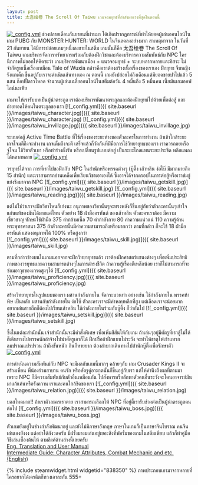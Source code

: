 ```yaml
---
layout: post
title: 太吾绘卷 The Scroll Of Taiwu เกมจอมยุทธ์ที่กำลังมาแรงที่สุดในตอนนี้
---
```

[![_config.yml](https://scontent.fbkk2-3.fna.fbcdn.net/v/t1.0-9/42705352_2122329521113439_3911976360611938304_n.png?_nc_cat=109&oh=6fc3e2c9187da6f2d6e541c015271d7e&oe=5C59A977)](https://scontent.fbkk2-3.fna.fbcdn.net/v/t1.0-9/42705352_2122329521113439_3911976360611938304_n.png?_nc_cat=109&oh=6fc3e2c9187da6f2d6e541c015271d7e&oe=5C59A977)
ช่วงปลายเดือนกันยายนที่ผ่านมา ได้เกิดปรากฏการณ์ที่ทำให้ยอดผู้เล่นออนไลน์ในเกม PUBG กับ MONSTER HUNTER: WORLD ในจีนลดลงอย่างมาก สาเหตุมาจาก ในวันที่ 21 กันยายน ได้มีการปล่อยเกมๆหนึ่งลงขายในสตีม เกมนั้นก็คือ 太吾绘卷 The Scroll Of Taiwu เกมบริหารจัดการทรัพยากรพร้อมกับต้องฝึกวิชาและต้องบริหารความสัมพันธ์กับ NPC ใครนึกภาพไม่ออกให้คิดซะว่า เกมบริหารพัฒนาเมือง + แนวจอมยุทธ์ + ระบบหลากหลายและอิสระ ไม่จำกัดรูทเนื้อเรื่องเหมือน Tale of Wuxia กล่าวคือเราต้องสร้างเนื้อเรื่องของเราเอง ฝึกยุทธ จีบหญิง รังแกเด็ก ขึ้นอยู่กับเราจะดำเนินเส้นทางเอง ณ ตอนนี้ เกมยังปล่อยไม่ถึงเดือนแต่มียอดขายปาไปแล้ว 5 แสน ก๊อปปี้ดาวโหลด
จำนวนผู้เล่นเฉลี่ยออนไลน์ในสตีมต่อวัน 4 หมื่นถึง 5 หมื่นคน เนี้ยมันเกมออฟไลน์นะเฟ้ย

เกมจะให้เรารับบทเป็นผู้นำตระกูล เราต้องบริหารพัฒนาตระกูลและต้องฝึกยุทธ์ไปด้วยเพื่อต่อสู้ และถ่ายทอดให้คนในตระกูลของเรา
[![_config.yml]({{ site.baseurl }}/images/taiwu_character.jpg)]({{ site.baseurl }}/images/taiwu_character.jpg)
[![_config.yml]({{ site.baseurl }}/images/taiwu_invillage.jpg)]({{ site.baseurl }}/images/taiwu_invillage.jpg)


ระบบต่อสู้ Active Time Battle ที่ใช้เรื่องของระยะห่างของตัวละครในการทำงาน ถ้าเข้าใกล้ระยะเกจโจมตีถึงจะทำงาน เกจเต็มถึงจะตี เสร็จแล้วก็วัดกันที่ฝึมือการใช้วิทยายุทธของเรา เราควรถอยหรือจู่โจม ใช้วิชาตัวเบา หรือท่าร่างตั้งรับ หรือเปลี่ยนรูปแบบต่อสู่ เป็นระยะไกลแทนระยะประชิด พลิกแพลงได้หลากหลาย
[![_config.yml](https://steamcdn-a.akamaihd.net/steam/apps/838350/ss_c2234e4ac19c7b4541bcf4f8996cc859e25af9f4.1920x1080.jpg)](https://steamcdn-a.akamaihd.net/steam/apps/838350/ss_c2234e4ac19c7b4541bcf4f8996cc859e25af9f4.1920x1080.jpg)


วรยุทธ์ได้จาก การที่เราไปขอฝึกกับ NPC ในสำนักหรือพรรคต่างๆ (บู๊ตึ้ง เส้าหลิน ง่อไบ๊ มีมากมายถึง 15 สำนัก) และเราสามารถอ่านเคล็ดเพื่อเรียนวิชาเอาเองได้ ซึ้งอาจได้จากดรอปในการต่อสู้หรือเราข่มขู่แย่งชิงมาจาก NPC 
[![_config.yml]({{ site.baseurl }}/images/taiwu_getskill.jpg)]({{ site.baseurl }}/images/taiwu_getskill.jpg)
[![_config.yml]({{ site.baseurl }}/images/taiwu_reading.jpg)]({{ site.baseurl }}/images/taiwu_reading.jpg)

แต่ไม่ใช่ว่าเราจะฝึกวิชาไหนก็เก่งนะ อนุภาพของวิชานั้นๆจะทรงพลังก็ขึ้นอยู่กับว่าตัวละครนั้นๆเข้าใจแก่นแท้ของมันได้มากแค่ไหน ตัวอย่าง 18 ฝ่ามืออรหันต์ ของเส้าหลิน ตัวละครเราต้อง มีความเชี่ยวชาญ ทักษะใช้ฝ่ามือ 375 ค่ากล้ามเนื้อ 70 ค่ากำลังกาย 80 ค่าความแน่วแน่ 110 ความรู้ด้านพระพุทธศาสนา 375 ถ้าตัวละครนั้นมีค่าความสามารถถึงหรือมากกว่า ตามที่กล่าว ก็จะใช้ 18 ฝ่ามืออรหันต์ แสดงอนุภาพได้ 100% หรือสูงกว่า  
[![_config.yml]({{ site.baseurl }}/images/taiwu_skill.jpg)]({{ site.baseurl }}/images/taiwu_skill.jpg)

ตามที่กล่าวข้างบนในเกมนอกจากจะฝึกวิทยายุทธแล้ว เราต้องฝึกศาสตร์แขนงต่างๆ เพื่อเพิ่มประสิทธิภาพของวรยุทธและความสามารถต่างๆในการดำรงชีวิต ถ้าความรู้เรื่องตีเหล็กน้อย เราก็ไม่สามารถที่จะซ่อมอาวุธของเกรดสูงๆได้
[![_config.yml]({{ site.baseurl }}/images/taiwu_proficiency.jpg)]({{ site.baseurl }}/images/taiwu_proficiency.jpg)


สร้างวิทยายุทธในรูปแบบของเรา ผสานกำลังภายใน จัดกระบวนท่า อย่างเช่น ใช้กำลังภายใน พรรคห้าพิษ เป็นหลัก ผสานกับกำลังภายใน ง่อไบ๊ ตัวละครเราจะมีค่าหลบหลีกที่สูง แต่เลือดเราจะน้อยมาก อยากเล่นสายถืกก็ต้องไปเรียนเส้าหลิน ใช้กำลังภายในร่วมกับบู๊ตึ้ง ก็ว่ากันไป
[![_config.yml]({{ site.baseurl }}/images/taiwu_setskill.jpg)]({{ site.baseurl }}/images/taiwu_setskill.jpg)


ซึ้งในแต่ละสำนักนั้น เจ้าสำนักนั้นจะมีคำสั่งพิเศษ เพื่อเพิ่มสีสันให้กับเกม ถ้าเล่นๆอยู่มีศัตรูที่เราสู้ไม่ได้ก็เดินทางไปพรรคนักล่าจ้างไปฆ่าศัตรูเอาก็ได้ ฝึกปรือถ้าฝึกแบบไม่ระวัง จะทำให้ธาตุไฟเข้าแทรก ลมปราณแปรปรวน ถ้าถึงขั้นหนัก กินก็หายยาก ต้องลำบากเดินทางไปสำนักบู๊ตึ้งเพื่อรักษาตัว  
[![_config.yml](https://steamcdn-a.akamaihd.net/steam/apps/838350/ss_7fbbd68252aaec12ac1a0d311f658ec7d1f24d2a.1920x1080.jpg)](https://steamcdn-a.akamaihd.net/steam/apps/838350/ss_7fbbd68252aaec12ac1a0d311f658ec7d1f24d2a.1920x1080.jpg)


การดำเนินความสัมพันธ์กับ NPC จะมีผลกับเกมนี้มากๆ คล้ายๆกับ เกม Crusader Kings II จะสร้างเพื่อน พี่น้องร่วมสาบาน คนรัก หรือศัตรูคู่อาฆาตนั้นก็ขึ้นอยู่กับเรา แต่ให้คำนึงถึงผลที่ตามมา เพราะ NPC ก็มีความสัมพันธ์กับตัวอื่นเหมือนกัน ไปสังหารหรือลักพาตัวคนอื่นระวังจะโดนอาจารย์มันมาแก้แค้นหรือรังควาน เราและคนใกล้ชิดของเรา 
[![_config.yml]({{ site.baseurl }}/images/taiwu_relation.jpg)]({{ site.baseurl }}/images/taiwu_relation.jpg)

บอสโหดมาก!! ถ้าเราตัวละครเราตาย เราสามารถเลือกให้ NPC ที่อยู่ตี้เรารับช่วงต่อเป็นผู้นำตระกูลคนต่อไป
[![_config.yml]({{ site.baseurl }}/images/taiwu_boss.jpg)]({{ site.baseurl }}/images/taiwu_boss.jpg)

ตัวเกมยังอยู่ในช่วงกำลังพัฒนาอยู่ และยังไม่มีภาษาอังกฤษ ภาษาในเกมก็เป็นภาษาจีนโบราณ คนจีนเล่นเองยังงง
แต่อย่าได้กังวลครับ มีฝรั่งมางมเล่นอยู่เยอะสิงที่ฟอรั่มของเกมในสตีมเพียบ แล้วก็ทำคู่มือวิธีเล่นเบื้องต้นให้ ตามลิงค์ด้านล่างนี้เลยครับ  
[Eng. Translation and User Manual](https://steamcommunity.com/sharedfiles/filedetails/?id=1526321324)  
[Intermediate Guide: Character Attributes, Combat Mechanic and etc. (English) ](https://steamcommunity.com/sharedfiles/filedetails/?id=1542600399)

{% include steamwidget.html widgetid="838350" %}
ภาพประกอบเอามาจากหลายที่ ใครอยากได้เครดิตก็ทวงเอาละกัน 555+

